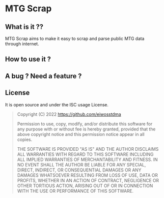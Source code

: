# MTG Scrap

## What is it ??
MTG Scrap aims to make it easy to scrap and parse public MTG data through internet.

## How to use it ?

## A bug ? Need a feature ?

## License
It is open source and under the ISC usage License.

>Copyright (C) 2022 https://github.com/eiwosstdma
>
>Permission to use, copy, modify, and/or distribute this software for any
>purpose with or without fee is hereby granted, provided that the above
>copyright notice and this permission notice appear in all copies.
> 
>THE SOFTWARE IS PROVIDED "AS IS" AND THE AUTHOR DISCLAIMS ALL WARRANTIES
>WITH REGARD TO THIS SOFTWARE INCLUDING ALL IMPLIED WARRANTIES OF
>MERCHANTABILITY AND FITNESS. IN NO EVENT SHALL THE AUTHOR BE LIABLE FOR
>ANY SPECIAL, DIRECT, INDIRECT, OR CONSEQUENTIAL DAMAGES OR ANY DAMAGES
>WHATSOEVER RESULTING FROM LOSS OF USE, DATA OR PROFITS, WHETHER IN AN ACTION
>OF CONTRACT, NEGLIGENCE OR OTHER TORTIOUS ACTION, ARISING OUT OF OR IN
>CONNECTION WITH THE USE OR PERFORMANCE OF THIS SOFTWARE.
